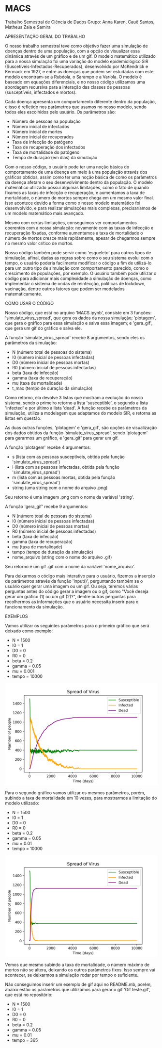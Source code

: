 # MACS
Trabalho Semestral de Ciência de Dados
Grupo: Anna Karen, Cauê Santos, Matheus Zaia e Samira


APRESENTAÇÃO GERAL DO TRABALHO

O nosso trabalho semestral teve como objetivo fazer uma simulação de doenças dentro de uma população, com a opção de visualizar essa dinãmica através de um gráfico e de um gif. O modelo matemático utilizado para a nossa simulação foi uma variação do modelo epidemiológico SIR (Suscetíveis-Infectados-Recuperados), desenvolvido por McKendrick e Kermack em 1927, e entre as doenças que podem ser estudadas com este modelo encontram-se a Rubéola, o Sarampo e a Varíola. O modelo é baseado em equações diferenciais, e no nosso código utilizamos uma abordagem recursiva para a interação das classes de pessoas (susceptíveis, infectados e mortos).

Cada doença apresenta um comportamento diferente dentro da população, e isso é refletido nos parâmetros que usamos no nosso modelo, sendo todos eles escolhidos pelo usuário. Os parâmetros são: 

- Número de pessoas na população 
- Número inicial de infectados 
- Número inicial de mortes
- Número inicial de recuperados 
- Taxa de infecção do patógeno
- Taxa de recuperação dos infectados 
- Taxa de mortalidade do patógeno 
- Tempo de duração (em dias) da simulação

Com o nosso código, o usuário pode ter uma noção básica do comportamento de uma doença em meio à uma população através dos gráficos obtidos, assim como ter uma noção básica de como os parâmetros da doença afetam o seu desenvolvimento dentro da população. O modelo matemático utilizado possui algumas limitações, como o fato de quando fixamos as taxas de infecção e recuperação, e aumentamos a taxa de mortalidade, o número de mortos sempre chega em um mesmo valor final. Isso acontece devido a forma como o nosso modelo matemático foi desenvolvido, e para realizar simulações mais complexas, precisaríamos de um modelo matemático mais avançado. 

Mesmo com certas limitações, conseguimos ver comportamentos coerentes com a nossa simulação: novamente com as taxas de infecção e recuperação fixadas, conforme aumentamos a taxa de mortalidade o número de mortos cresce mais rapidamente, apesar de chegarmos sempre no mesmo valor crítico de mortos. 

Nosso código também pode servir como 'esqueleto' para outros tipos de simulação, afinal, dadas as regras sobre como o seu sistema evolui com o tempo, o usuário poderia facilmente modificar o código a fim de utilizá-lo para um outro tipo de simulação com comportamento parecido, como o crescimento de populações, por exemplo. O usuário também pode utilizar o código para adicionar mais complexidade a simulação de doenças, como implementar o sistema de ondas de reinfecção, políticas de lockdown, vacinação, dentre outros fatores que podem ser modelados matematicamente. 

COMO USAR O CÓDIGO

Nosso código, que está no arquivo 'MACS.ipynb', consiste em 3 funções: 'simulate_virus_spread', que gera os dados da nossa simulação; 'plotagem', que gera o gráfico para essa simulação e salva essa imagem; e 'gera_gif', que gera um gif do gráfico e salva ele. 

A função 'simulate_virus_spread' recebe 8 argumentos, sendo eles os parâmetros da simulação: 

- N (número total de pessoas do sistema) 
- I0 (número inicial de pessoas infectadas)
- D0 (número inicial de pessoas mortas)
- R0 (número inicial de pessoas infectadas)
- beta (taxa de infecção)
- gamma (taxa de recuperação)
- mu (taxa de mortalidade) 
- t_max (tempo de duração da simulação)

Como retorno, ela devolve 3 listas que mostram a evolução do nosso sistema, sendo o primeiro retorno a lista 'susceptible', o segundo a lista 'infected' e por último a lista 'dead'. A função recebe os parâmetros da simulação, utiliza a modelagem que adaptamos do modelo SIR, e retorna as listas em questão. 

As duas outras funções, 'plotagem' e 'gera_gif', são opções de visualização dos dados obtidos da função 'simulate_virus_spread', sendo  'plotagem' para gerarmos um gráfico, e 'gera_gif' para gerar um gif. 

A função 'plotagem' recebe 4 argumentos: 

- s (lista com as pessoas susceptíveis, obtida pela função 'simulate_virus_spread')
- i (lista com as pessoas infectadas, obtida pela função 'simulate_virus_spread')
- m (lista com as pessoas mortas, obtida pela função 'simulate_virus_spread')
- string (uma string com o nome do arquivo .png)

Seu retorno é uma imagem .png com o nome da variável 'string'.

A função 'gera_gif' recebe 9 argumentos:

- N (número total de pessoas do sistema) 
- I0 (número inicial de pessoas infectadas)
- D0 (número inicial de pessoas mortas)
- R0 (número inicial de pessoas infectadas)
- beta (taxa de infecção)
- gamma (taxa de recuperação)
- mu (taxa de mortalidade) 
- tempo (tempo de duração da simulação)
- nome_arquivo (string com o nome do arquivo .gif)

Seu retorno é um gif .gif com o nome da variável 'nome_arquivo'.

Para deixarmos o código mais interativo para o usuário, fizemos a inserção de parâmetros através da função 'input()', perguntando também se o usuário quer gerar uma imagem ou um gif. Ou seja, teremos várias perguntas antes do código gerar a imagem ou o gif, como "Você deseja gerar um gráfico (1) ou um gif (2)?", dentre outras perguntas para recolhermos as informações que o usuário necessita inserir para o funcionamento da simulação. 

EXEMPLOS

Vamos utilizar os seguintes parâmetros para o primeiro gráfico que será deixado como exemplo: 

- N = 1500
- I0 = 1
- D0 = 0
- R0 = 0
- beta = 0.2
- gamma = 0.05
- mu = 0.001
- tempo = 10000

![Texto alternativo](imagem_teste1.png)

Para o segundo gráfico vamos utilizar os mesmos parâmetros, porém, subindo a taxa de mortalidade em 10 vezes, para mostrarmos a limitação do modelo utilizado:

- N = 1500
- I0 = 1
- D0 = 0
- R0 = 0
- beta = 0.2
- gamma = 0.05
- mu = 0.01
- tempo = 10000

![Texto alternativo](imagem_teste2.png)

Vemos que mesmo subindo a taxa de mortalidade, o número máximo de mortos não se altera, deixando os outros parâmetros fixos. Isso sempre vai acontecer, se deixarmos a simulação rodar por tempo o suficiente.

Não conseguimos inserir um exemplo de gif aqui no README.mb, porém, abaixo estão os parâmetros que utilizamos para gerar o gif 'Gif teste.gif', que está no repositório:

- N = 1500
- I0 = 1
- D0 = 0
- R0 = 0
- beta = 0.2
- gamma = 0.05
- mu = 0.01
- tempo = 365
  

